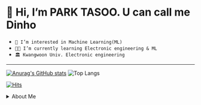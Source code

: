 # 👋 Hi, I’m PARK TASOO. U can call me Dinho
- `👀 I’m interested in Machine Learning(ML)`
- `👨‍🎓 I’m currently learning Electronic engineering & ML`
- `🏛 Kwangwoon Univ. Electronic engineering`
*******

[![Anurag's GitHub stats](https://github-readme-stats.vercel.app/api?username=dinhoitt)](https://github.com/anuraghazra/github-readme-stats)
![Top Langs](https://github-readme-stats.vercel.app/api/top-langs/?username=dinhoitt&layout=compact)

[![Hits](https://hits.seeyoufarm.com/api/count/incr/badge.svg?url=https%3A%2F%2Fgithub.com%2Fdinhoitt&count_bg=%237BDED7&title_bg=%23555555&icon=github.svg&icon_color=%23F6F6F6&title=hits&edge_flat=false)](https://hits.seeyoufarm.com)


<details>
<summary>About Me </summary>
<span>
  <a href="https://www.instagram.com/dinho_itt/">
    <img src="https://img.shields.io/badge/Instagram-ff69b4?style=plastic&logo=Instagram&logoColor=white"/>
  </a>
  <span>
  <a href="https://dinhoitt.github.io">
    <img src="https://img.shields.io/badge/GitHub Blog-red?style=plastic&logo=GitHub Sponsors&logoColor=white"/>
  </a>
  </span>
</span>

<p align="center">
  <img src="https://dinhoitt.github.io/assets/profile.jpg">
</p>

</details>
